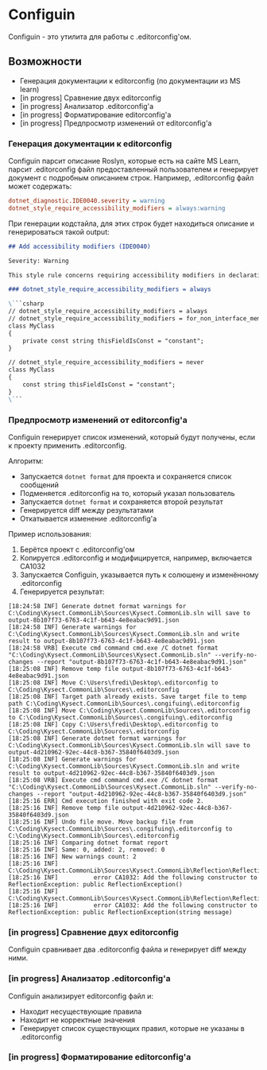 # Configuin

Configuin - это утилита для работы с .editorconfig'ом.

## Возможности

- Генерация документации к editorconfig (по документации из MS learn)
- [in progress] Сравнение двух editorconfig
- [in progress] Анализатор .editorconfig'а
- [in progress] Форматирование editorconfig'а
- [in progress] Предпросмотр изменений от editorconfig'а

### Генерация документации к editorconfig

Configuin парсит описание Roslyn, которые есть на сайте MS Learn, парсит .editorconfig файл предоставленный пользователем и генерирует документ с подробным описанием строк. Например, .editorconfig файл может содержать:
```ini
dotnet_diagnostic.IDE0040.severity = warning
dotnet_style_require_accessibility_modifiers = always:warning
```

При генерации кодстайла, для этих строк будет находиться описание и генерироваться такой output:

```md
## Add accessibility modifiers (IDE0040)

Severity: Warning

This style rule concerns requiring accessibility modifiers in declarations.

### dotnet_style_require_accessibility_modifiers = always

\```csharp
// dotnet_style_require_accessibility_modifiers = always
// dotnet_style_require_accessibility_modifiers = for_non_interface_members
class MyClass
{
    private const string thisFieldIsConst = "constant";
}

// dotnet_style_require_accessibility_modifiers = never
class MyClass
{
    const string thisFieldIsConst = "constant";
}
\```
```

### Предпросмотр изменений от editorconfig'а

Configuin генерирует список изменений, который будут получены, если к проекту применить .editorconfig.

Алгоритм:
- Запускается `dotnet format` для проекта и сохраняется список сообщений
- Подменяется .editorconfig на то, который указал пользователь
- Запускается `dotnet format` и сохраняется второй результат
- Генерируется diff между результатами
- Откатывается изменение .editorconfig'а 

Пример использования:

1. Берётся проект с .editorconfig'ом
2. Копируется .editorconfig и модифицируется, например, включается CA1032
3. Запускается Configuin, указывается путь к солюшену и изменённому .editorconfig
4. Генерируется результат:

```log
[18:24:58 INF] Generate dotnet format warnings for C:\Coding\Kysect.CommonLib\Sources\Kysect.CommonLib.sln will save to output-8b107f73-6763-4c1f-b643-4e8eabac9d91.json
[18:24:58 INF] Generate warnings for C:\Coding\Kysect.CommonLib\Sources\Kysect.CommonLib.sln and write result to output-8b107f73-6763-4c1f-b643-4e8eabac9d91.json
[18:24:58 VRB] Execute cmd command cmd.exe /C dotnet format "C:\Coding\Kysect.CommonLib\Sources\Kysect.CommonLib.sln" --verify-no-changes --report "output-8b107f73-6763-4c1f-b643-4e8eabac9d91.json"
[18:25:08 INF] Remove temp file output-8b107f73-6763-4c1f-b643-4e8eabac9d91.json
[18:25:08 INF] Move C:\Users\fredi\Desktop\.editorconfig to C:\Coding\Kysect.CommonLib\Sources\.editorconfig
[18:25:08 INF] Target path already exists. Save target file to temp path C:\Coding\Kysect.CommonLib\Sources\.congifuing\.editorconfig
[18:25:08 INF] Move C:\Coding\Kysect.CommonLib\Sources\.editorconfig to C:\Coding\Kysect.CommonLib\Sources\.congifuing\.editorconfig
[18:25:08 INF] Copy C:\Users\fredi\Desktop\.editorconfig to C:\Coding\Kysect.CommonLib\Sources\.editorconfig
[18:25:08 INF] Generate dotnet format warnings for C:\Coding\Kysect.CommonLib\Sources\Kysect.CommonLib.sln will save to output-4d210962-92ec-44c8-b367-35840f6403d9.json
[18:25:08 INF] Generate warnings for C:\Coding\Kysect.CommonLib\Sources\Kysect.CommonLib.sln and write result to output-4d210962-92ec-44c8-b367-35840f6403d9.json
[18:25:08 VRB] Execute cmd command cmd.exe /C dotnet format "C:\Coding\Kysect.CommonLib\Sources\Kysect.CommonLib.sln" --verify-no-changes --report "output-4d210962-92ec-44c8-b367-35840f6403d9.json"
[18:25:16 ERR] Cmd execution finished with exit code 2.
[18:25:16 INF] Remove temp file output-4d210962-92ec-44c8-b367-35840f6403d9.json
[18:25:16 INF] Undo file move. Move backup file from C:\Coding\Kysect.CommonLib\Sources\.congifuing\.editorconfig to C:\Coding\Kysect.CommonLib\Sources\.editorconfig
[18:25:16 INF] Comparing dotnet format report
[18:25:16 INF] Same: 0, added: 2, removed: 0
[18:25:16 INF] New warnings count: 2
[18:25:16 INF]  C:\Coding\Kysect.CommonLib\Sources\Kysect.CommonLib\Reflection\ReflectionException.cs
[18:25:16 INF]          error CA1032: Add the following constructor to ReflectionException: public ReflectionException()
[18:25:16 INF]  C:\Coding\Kysect.CommonLib\Sources\Kysect.CommonLib\Reflection\ReflectionException.cs
[18:25:16 INF]          error CA1032: Add the following constructor to ReflectionException: public ReflectionException(string message)
```

### [in progress] Сравнение двух editorconfig

Configuin сравнивает два .editorconfig файла и генерирует diff между ними.

### [in progress] Анализатор .editorconfig'а

Configuin анализирует editorconfig файл и:
- Находит несуществующие правила
- Находит не корректные значения
- Генерирует список существующих правил, которые не указаны в .editorconfig

### [in progress] Форматирование editorconfig'а
